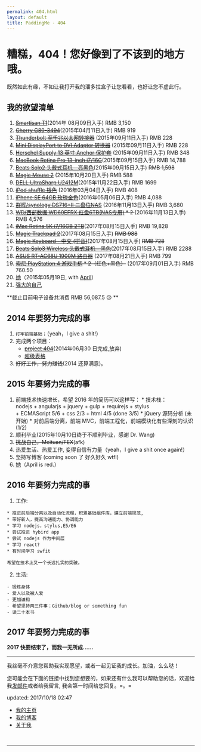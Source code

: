 ```yaml
---
permalink: 404.html
layout: default
title: PaddingMe - 404
---
```


# 糟糕，404！您好像到了不该到的地方哦。

既然如此有缘，不如让我打开我的潘多拉盒子让您看看，也好让您不虚此行。


## 我的欲望清单

  1. <del>[Smartisan T1](http://www.smartisan.cn/)</del>(2014年 08月09日入手) RMB 3,150
  2. <del>[Cherry G80-3494](http://item.jd.com/372399.html)</del>(2015年04月11日入手) RMB 919
  3. <del>[Thunderbolt 至千兆以太网转接器](https://www.apple.com/cn/shop/product/MD463FE/A/thunderbolt-to-gigabit-ethernet-adapter)</del> (2015年09月11日入手) RMB 228
  4. <del>[Mini DisplayPort to DVI Adapter 转换器](https://www.apple.com/cn/shop/product/MB570FE/B/mini-displayport-%E8%87%B3-dvi-%E8%BD%AC%E6%8D%A2%E5%99%A8)</del> (2015年09月11日入手) RMB 228
  5. <del>[Herschel Supply 13 英寸 Anchor 保护套](https://www.tactics.com/herschel-supply/anchor-sleeve-for-ipad-mini/chambray)</del> (2015年09月11日入手) RMB 348
  6. <del>[MacBook Retina Pro 13-inch i7/16G](http://store.apple.com/cn-k12/buy-mac/macbook-pro?product=ME866CH/A&step=config)</del>(2015年09月15日入手) RMB 14,788
  7. <del>[Beats Solo2 头戴式耳机 - 亮黑色](https://item.jd.hk/1986073002.html)</del>(2015年09月15日入手) <del>RMB 1,598</del>
  8. <del>[Magic Mouse 2](https://www.apple.com/cn/shop/product/MLA02CH/A/magic-mouse-2)</del> (2015年10月20日入手) RMB 588
  9. <del>[DELL UltraSharp U2412M](http://item.jd.com/493442.html)</del>(2015年11月22日入手) RMB 1699
  10. <del>[iPod shuffle 银色](https://www.amazon.com/Apple-shuffle-Generation-Discontinued-Manufacturer/dp/B001FA1NUK)</del> (2016年03月04日入手) RMB 408
  11. <del>[iPhone SE 64GB 玫瑰金色](https://www.apple.com/cn/iphone-se/)</del>(2016年05月06日入手) RMB 4,088
  12. <del>[群晖/synology DS716+II 二盘位NAS](https://item.taobao.com/item.htm)</del> (2016年11月13日入手) RMB 3,680
  13. <del>[WD/西部数据 WD60EFRX 红盘6TB(NAS专用)](https://item.taobao.com/item.htm) * 2 </del> (2016年11月13日入手) RMB 4,576
  14. <del>[iMac Retina 5K i7/16GB 2TB](https://www.apple.com/cn/imac/)</del>(2017年08月15日入手) RMB 19,828
  15. <del>[Magic Trackpad 2](https://www.apple.com/cn/shop/product/MJ2R2CH/A/magic-trackpad-2)</del>(2017年08月15日入手) <del>RMB 988</del>
  16. <del>[Magic Keyboard - 中文 (拼音)](https://www.apple.com/cn/shop/product/MJ2R2CH/A/magic-trackpad-2)</del>(2017年08月15日入手) <del>RMB 728</del>
  17. <del>[Beats Solo3 Wireless 头戴式耳机 - 黑色](https://www.apple.com/cn/shop/product/MNEN2PA/A/beats-solo3-wireless-%E5%A4%B4%E6%88%B4%E5%BC%8F%E8%80%B3%E6%9C%BA-%E7%82%AB%E9%BB%91%E8%89%B2)</del>(2017年08月15日入手) RMB 2288
  18. <del>[ASUS RT-AC68U 1900M 路由器](https://item.jd.com/1035733.html)</del> (2017年08月21日入手) RMB 799
  19. <del>[索尼 PlayStation 4 游戏手柄](https://item.jd.com/3600407.html) * 2（红色+黑色）</del> (2017年09月01日入手) RMB 760.50
  20. [她]("四月，我等你很久了!")（2015年05月19日, with [April](http://april.im)）
  21. [强大的自己]("我还在努力，请你相信，我正在努力变得强大！")


  **截止目前电子设备共消费 RMB 56,087.5 :cry: **

## 2014 年要努力完成的事
  1. ``打牢前端基础；``（yeah，I give a shit!）
  2. 完成两个项目：
     * <del>[project 404]()</del>(2014年06月30 日完成,放弃)
     * [超级表格](http://supertable.me "我要一个人做完它，想想很害怕")
  3. <del>好好工作，努力赚钱</del>(2014 还算满意)。

## 2015 年要努力完成的事

  1. 前端技术快速增长，希望 2016 年的简历可以这样写：
    * 技术栈：<br>nodejs + angularjs + jquery + gulp + requirejs + stylus <br>+ ECMAScript 5/6 + css 2/3 + html 4/5 (done 3/5)
    * jQuery 源码分析 (未开始)
    * 对前后端分离，前端 MVC，前端工程化，前端模块化有些深刻的认识 (1/2)
  2. 顺利毕业(2015年10月10日终于不顺利毕业，感谢 Dr. Wang)
  3. <del>挑战自己，Meituan/FEX</del>(afk)
  4. 热爱生活、热爱工作, 变得自信有力量（yeah，I give a shit once again!）
  5. 坚持写博客 (coming soon 了 好久好久 wtf!)
  6. [她](http://4yue.me "一切都刚刚好，不多也不少")（April is red.）


## 2016 年要努力完成的事

  1. 工作:

    * 推进前后端分离以及自动化流程，积累基础组件库，建立前端规范,
    * 带好新人，提高沟通能力、协调能力
    * 学习 nodejs，stylus,E5/E6
    * 尝试推进 hybird app
    * 尝试 nodejs 作为中间层
    * 学习 react?
    * 有时间学习 swfit

    希望在技术上又一个长远扎实的突破。

  2. 生活:

    - 锻炼身体
    - 爱人以及被人爱
    - 更加谦和
    - 希望坚持两三件事：Github/blog or something fun
    - 读二十本书

## 2017 年要努力完成的事


**2017 快要结束了，而我一无所成......**




----

我丝毫不介意您帮助我实现愿望，或者一起见证我的成长。加油，么么哒！

您可能会在下面的链接中找到您想要的，如果还有什么我可以帮助您的话，欢迎给我<a href="mailto:padding4me@gmail.com">发邮件</a>或者给我留言, 我会第一时间给您回复。=。=



updated: 2017/10/18 02:47

* [我的主页](/ "PaddingMe")
* [我的博客](/blog "padding.me/blog")
* [关于我](/about.html "padding.me/about.html")

<br>
<hr>


<!-- UY BEGIN -->
<div id="uyan_frame"></div>
<script type="text/javascript" src="http://v2.uyan.cc/code/uyan.js?uid=1948668"></script>
<!-- UY END -->

